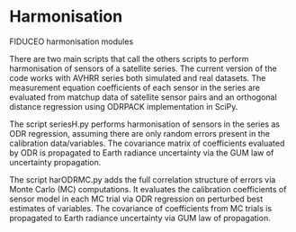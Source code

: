 # Harmonisation
FIDUCEO harmonisation modules

There are two main scripts that call the others scripts to perform harmonisation of sensors of a satellite series. The current version of the code works with AVHRR series both simulated and real datasets. The measurement equation coefficients of each sensor in the series are evaluated from matchup data of satellite sensor pairs and an orthogonal distance regression using ODRPACK implementation in SciPy.  

The script seriesH.py performs harmonisation of sensors in the series as ODR regression, assuming there are only random errors present in the calibration data/variables. The covariance matrix of coefficients evaluated by ODR is propagated to Earth radiance uncertainty via the GUM law of uncertainty propagation. 

The script harODRMC.py adds the full correlation structure of errors via Monte Carlo (MC) computations. It evaluates the calibration coefficients of sensor model in each MC trial via ODR regression on perturbed best estimates of variables. The covariance of coefficients from MC trials is propagated to Earth radiance uncertainty via GUM law of propagation. 
